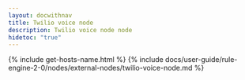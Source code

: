 ```yaml
---
layout: docwithnav
title: Twilio voice node
description: Twilio voice node node
hidetoc: "true"
---
```


{% include get-hosts-name.html %}
{% include docs/user-guide/rule-engine-2-0/nodes/external-nodes/twilio-voice-node.md %}
